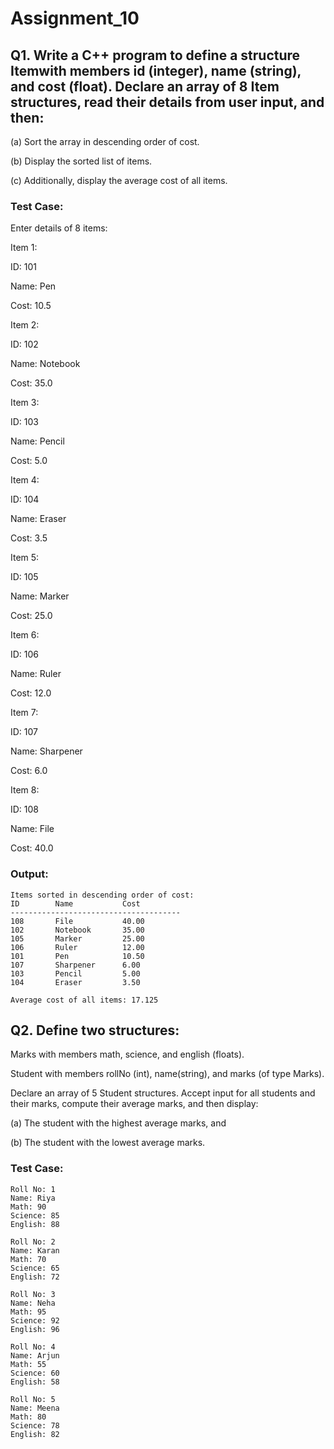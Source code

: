 # Assignment_10
## Q1. Write a C++ program to define a structure Itemwith members id (integer), name (string), and cost (float). Declare an array of 8 Item structures, read their details from user input, and then:

  (a) Sort the array in descending order of cost.

  (b) Display the sorted list of items.

  (c) Additionally, display the average cost of all items.

### Test Case:

Enter details of 8 items:

Item 1:

ID: 101

Name: Pen

Cost: 10.5

Item 2:

ID: 102

Name: Notebook

Cost: 35.0

Item 3:

ID: 103

Name: Pencil

Cost: 5.0

Item 4:

ID: 104

Name: Eraser

Cost: 3.5

Item 5:

ID: 105

Name: Marker

Cost: 25.0

Item 6:

ID: 106

Name: Ruler

Cost: 12.0

Item 7:

ID: 107

Name: Sharpener

Cost: 6.0

Item 8:

ID: 108

Name: File

Cost: 40.0

### Output:

```text
Items sorted in descending order of cost:
ID        Name           Cost      
--------------------------------------
108       File           40.00     
102       Notebook       35.00     
105       Marker         25.00     
106       Ruler          12.00     
101       Pen            10.50     
107       Sharpener      6.00      
103       Pencil         5.00      
104       Eraser         3.50      

Average cost of all items: 17.125

```

## Q2. Define two structures:

   Marks with members math, science, and english (floats).

   Student with members rollNo (int), name(string), and marks (of type Marks).

   Declare an array of 5 Student structures. Accept input for all students and their marks, compute their average marks, and then display:

  (a) The student with the highest average marks, and

  (b) The student with the lowest average marks.

### Test Case:
```text
Roll No: 1
Name: Riya
Math: 90
Science: 85
English: 88

Roll No: 2
Name: Karan
Math: 70
Science: 65
English: 72

Roll No: 3
Name: Neha
Math: 95
Science: 92
English: 96

Roll No: 4
Name: Arjun
Math: 55
Science: 60
English: 58

Roll No: 5
Name: Meena
Math: 80
Science: 78
English: 82
